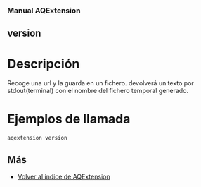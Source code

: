 ### Manual AQExtension

## version

# Descripción
Recoge una url y la guarda en un fichero. devolverá un texto por stdout(terminal) con el nombre del fichero temporal generado.

# Ejemplos de llamada
```
aqextension version
```

## Más

- [Volver al índice de AQExtension](./index.md)